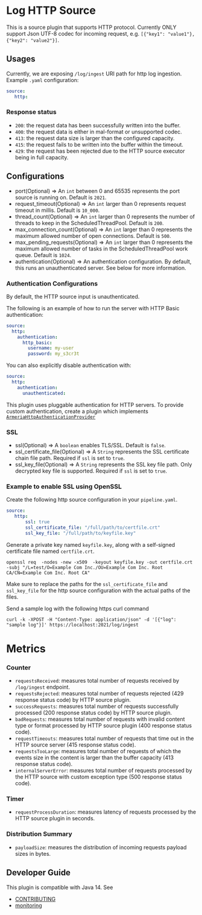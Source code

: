 # Log HTTP Source

This is a source plugin that supports HTTP protocol. Currently ONLY support Json UTF-8 codec for incoming request, e.g. 
`[{"key1": "value1"}, {"key2": "value2"}]`.


## Usages
Currently, we are exposing `/log/ingest` URI path for http log ingestion. Example `.yaml` configuration:
```yaml
source:
   http:
```

### Response status

* `200`: the request data has been successfully written into the buffer.
* `400`: the request data is either in mal-format or unsupported codec.
* `413`: the request data size is larger than the configured capacity.
* `415`: the request fails to be written into the buffer within the timeout.
* `429`: the request has been rejected due to the HTTP source executor being in full capacity.

## Configurations

* port(Optional) => An `int` between 0 and 65535 represents the port source is running on. Default is ```2021```.
* request_timeout(Optional) => An `int` larger than 0 represents request timeout in millis. Default is ```10_000```. 
* thread_count(Optional) => An `int` larger than 0 represents the number of threads to keep in the ScheduledThreadPool. Default is `200`.
* max_connection_count(Optional) => An `int` larger than 0 represents the maximum allowed number of open connections. Default is `500`.
* max_pending_requests(Optional) => An `int` larger than 0 represents the maximum allowed number of tasks in the ScheduledThreadPool work queue. Default is `1024`.
* authentication(Optional) => An authentication configuration. By default, this runs an unauthenticated server. See below for more information.

### Authentication Configurations

By default, the HTTP source input is unauthenticated.

The following is an example of how to run the server with HTTP Basic authentication:

```yaml
source:
  http:
    authentication:
      http_basic:
        username: my-user
        password: my_s3cr3t
```

You can also explicitly disable authentication with:

```yaml
source:
  http:
    authentication:
      unauthenticated:
```

This plugin uses pluggable authentication for HTTP servers. To provide custom authentication,
create a plugin which implements [`ArmeriaHttpAuthenticationProvider`](../armeria-common/src/main/java/com/amazon/dataprepper/armeria/authentication/ArmeriaHttpAuthenticationProvider.java)


### SSL

* ssl(Optional) => A `boolean` enables TLS/SSL. Default is ```false```.
* ssl_certificate_file(Optional) => A `String` represents the SSL certificate chain file path. Required if ```ssl``` is set to ```true```.
* ssl_key_file(Optional) => A `String` represents the SSL key file path. Only decrypted key file is supported. Required if ```ssl``` is set to ```true```.

### Example to enable SSL using OpenSSL

Create the following http source configuration in your `pipeline.yaml`.

```yaml
source:
   http:
       ssl: true
       ssl_certificate_file: "/full/path/to/certfile.crt"
       ssl_key_file: "/full/path/to/keyfile.key"
```

Generate a private key named `keyfile.key`, along with a self-signed certificate file named `certfile.crt`.

```
openssl req  -nodes -new -x509  -keyout keyfile.key -out certfile.crt -subj "/L=test/O=Example Com Inc./OU=Example Com Inc. Root CA/CN=Example Com Inc. Root CA"
```

Make sure to replace the paths for the `ssl_certificate_file` and `ssl_key_file` for the http source configuration with the actual paths of the files.

Send a sample log with the following https curl command

```
curl -k -XPOST -H "Content-Type: application/json" -d '[{"log": "sample log"}]' https://localhost:2021/log/ingest
```

# Metrics

### Counter
- `requestsReceived`: measures total number of requests received by `/log/ingest` endpoint.
- `requestsRejected`: measures total number of requests rejected (429 response status code) by HTTP source plugin.
- `successRequests`: measures total number of requests successfully processed (200 response status code) by HTTP source plugin.
- `badRequests`: measures total number of requests with invalid content type or format processed by HTTP source plugin (400 response status code).
- `requestTimeouts`: measures total number of requests that time out in the HTTP source server (415 response status code).
- `requestsTooLarge`: measures total number of requests of which the events size in the content is larger than the buffer capacity (413 response status code).
- `internalServerError`: measures total number of requests processed by the HTTP source with custom exception type (500 response status code).

### Timer
- `requestProcessDuration`: measures latency of requests processed by the HTTP source plugin in seconds. 

### Distribution Summary
- `payloadSize`: measures the distribution of incoming requests payload sizes in bytes.

## Developer Guide
This plugin is compatible with Java 14. See 
- [CONTRIBUTING](https://github.com/opensearch-project/data-prepper/blob/main/CONTRIBUTING.md) 
- [monitoring](https://github.com/opensearch-project/data-prepper/blob/main/docs/monitoring.md)

